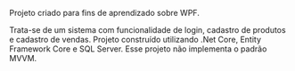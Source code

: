 Projeto criado para fins de aprendizado sobre WPF.

Trata-se de um sistema com funcionalidade de login, cadastro de produtos e cadastro de vendas. Projeto construído utilizando .Net Core, Entity Framework Core e SQL Server. Esse projeto não implementa o padrão MVVM.
